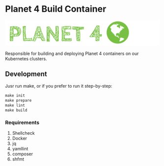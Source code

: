 # Planet 4 Build Container

![Planet4](./planet4.png)

Responsible for building and deploying Planet 4 containers on our Kubernetes clusters.

## Development

Jusr run make, or if you prefer to run it step-by-step:

```
make init
make prepare
make lint
make build
```

### Requirements

1. Shellcheck
2. Docker
3. jq
4. yamllint
6. composer
7. shfmt
